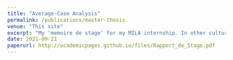 ```yaml
---
title: "Average-Case Analysis"
permalink: /publications/master-thesis
venue: "This site"
excerpt: "My 'memoire de stage' for my MILA internship. In other cultures this would be my master thesis"
date: 2021-09-21
paperurl: http://academicpages.github.io/files/Rapport_de_Stage.pdf
---
```

